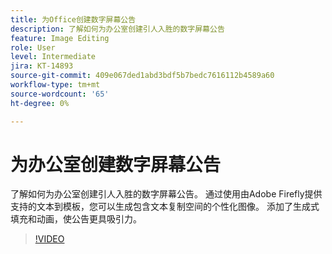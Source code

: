 ```yaml
---
title: 为Office创建数字屏幕公告
description: 了解如何为办公室创建引人入胜的数字屏幕公告
feature: Image Editing
role: User
level: Intermediate
jira: KT-14893
source-git-commit: 409e067ded1abd3bdf5b7bedc7616112b4589a60
workflow-type: tm+mt
source-wordcount: '65'
ht-degree: 0%

---
```


# 为办公室创建数字屏幕公告

了解如何为办公室创建引人入胜的数字屏幕公告。 通过使用由Adobe Firefly提供支持的文本到模板，您可以生成包含文本复制空间的个性化图像。 添加了生成式填充和动画，使公告更具吸引力。

>[!VIDEO](https://video.tv.adobe.com/v/3427119?quality=12&learn=on&hidetitle=true)
